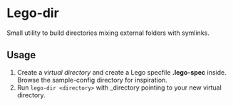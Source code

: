 Lego-dir
=====

Small utility to build directories mixing external folders with symlinks.

Usage
-----

 1. Create a _virtual directory_ and create a Lego specfile **.lego-spec** inside.  
    Browse the sample-config directory for inspiration.
 2. Run `lego-dir <directory>` with _directory pointing to your new virtual directory.

